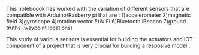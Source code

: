 This noteboook has worked with the variation of different sensors that are compatible with Arduino/Rasberry pi that are :
1)accelerometer
2)magnetic field
3)gyroscope
4)rotation vector
5)WiFi
6)Bluetooth iBeacon
7)ground truths (waypoint locations)

This study of various sensors is essential for building the actuators and IOT component of a project that is very crucial for building a resposive model .
